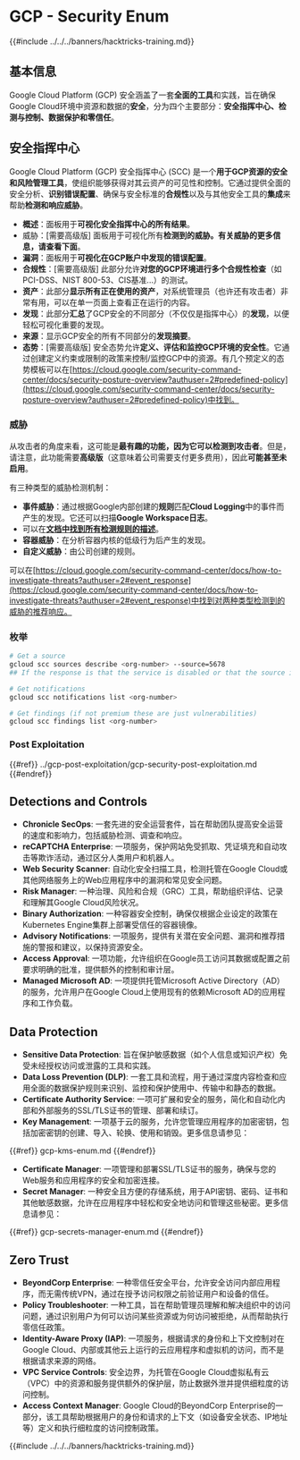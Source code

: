 # GCP - Security Enum

{{#include ../../../banners/hacktricks-training.md}}

## 基本信息

Google Cloud Platform (GCP) 安全涵盖了一套**全面的工具**和实践，旨在确保Google Cloud环境中资源和数据的**安全**，分为四个主要部分：**安全指挥中心、检测与控制、数据保护和零信任**。

## **安全指挥中心**

Google Cloud Platform (GCP) 安全指挥中心 (SCC) 是一个**用于GCP资源的安全和风险管理工具**，使组织能够获得对其云资产的可见性和控制。它通过提供全面的安全分析、**识别错误配置**、确保与安全标准的**合规性**以及与其他安全工具的**集成**来帮助**检测和响应威胁**。

- **概述**：面板用于**可视化安全指挥中心的所有结果**。
- 威胁：\[需要高级版] 面板用于可视化所有**检测到的威胁。有关威胁的更多信息，请查看下面**。
- **漏洞**：面板用于**可视化在GCP账户中发现的错误配置**。
- **合规性**：\[需要高级版] 此部分允许**对您的GCP环境进行多个合规性检查**（如PCI-DSS、NIST 800-53、CIS基准...）的测试。
- **资产**：此部分**显示所有正在使用的资产**，对系统管理员（也许还有攻击者）非常有用，可以在单一页面上查看正在运行的内容。
- **发现**：此部分**汇总**了GCP安全的不同部分（不仅仅是指挥中心）的**发现**，以便轻松可视化重要的发现。
- **来源**：显示GCP安全的所有不同部分的**发现摘要**。
- **态势**：\[需要高级版] 安全态势允许**定义、评估和监控GCP环境的安全性**。它通过创建定义约束或限制的政策来控制/监控GCP中的资源。有几个预定义的态势模板可以在[https://cloud.google.com/security-command-center/docs/security-posture-overview?authuser=2#predefined-policy](https://cloud.google.com/security-command-center/docs/security-posture-overview?authuser=2#predefined-policy)中找到。

### **威胁**

从攻击者的角度来看，这可能是**最有趣的功能，因为它可以检测到攻击者**。但是，请注意，此功能需要**高级版**（这意味着公司需要支付更多费用），因此**可能甚至未启用**。

有三种类型的威胁检测机制：

- **事件威胁**：通过根据Google内部创建的**规则**匹配**Cloud Logging**中的事件而产生的发现。它还可以扫描**Google Workspace日志**。
- 可以在[**文档中找到所有检测规则的描述**](https://cloud.google.com/security-command-center/docs/concepts-event-threat-detection-overview?authuser=2#how_works)。
- **容器威胁**：在分析容器内核的低级行为后产生的发现。
- **自定义威胁**：由公司创建的规则。

可以在[https://cloud.google.com/security-command-center/docs/how-to-investigate-threats?authuser=2#event_response](https://cloud.google.com/security-command-center/docs/how-to-investigate-threats?authuser=2#event_response)中找到对两种类型检测到的威胁的推荐响应。

### 枚举
```bash
# Get a source
gcloud scc sources describe <org-number> --source=5678
## If the response is that the service is disabled or that the source is not found, then, it isn't enabled

# Get notifications
gcloud scc notifications list <org-number>

# Get findings (if not premium these are just vulnerabilities)
gcloud scc findings list <org-number>
```
### Post Exploitation

{{#ref}}
../gcp-post-exploitation/gcp-security-post-exploitation.md
{{#endref}}

## Detections and Controls

- **Chronicle SecOps**: 一套先进的安全运营套件，旨在帮助团队提高安全运营的速度和影响力，包括威胁检测、调查和响应。
- **reCAPTCHA Enterprise**: 一项服务，保护网站免受抓取、凭证填充和自动攻击等欺诈活动，通过区分人类用户和机器人。
- **Web Security Scanner**: 自动化安全扫描工具，检测托管在Google Cloud或其他网络服务上的Web应用程序中的漏洞和常见安全问题。
- **Risk Manager**: 一种治理、风险和合规（GRC）工具，帮助组织评估、记录和理解其Google Cloud风险状况。
- **Binary Authorization**: 一种容器安全控制，确保仅根据企业设定的政策在Kubernetes Engine集群上部署受信任的容器镜像。
- **Advisory Notifications**: 一项服务，提供有关潜在安全问题、漏洞和推荐措施的警报和建议，以保持资源安全。
- **Access Approval**: 一项功能，允许组织在Google员工访问其数据或配置之前要求明确的批准，提供额外的控制和审计层。
- **Managed Microsoft AD**: 一项提供托管Microsoft Active Directory（AD）的服务，允许用户在Google Cloud上使用现有的依赖Microsoft AD的应用程序和工作负载。

## Data Protection

- **Sensitive Data Protection**: 旨在保护敏感数据（如个人信息或知识产权）免受未经授权访问或泄露的工具和实践。
- **Data Loss Prevention (DLP)**: 一套工具和流程，用于通过深度内容检查和应用全面的数据保护规则来识别、监控和保护使用中、传输中和静态的数据。
- **Certificate Authority Service**: 一项可扩展和安全的服务，简化和自动化内部和外部服务的SSL/TLS证书的管理、部署和续订。
- **Key Management**: 一项基于云的服务，允许您管理应用程序的加密密钥，包括加密密钥的创建、导入、轮换、使用和销毁。更多信息请参见：

{{#ref}}
gcp-kms-enum.md
{{#endref}}

- **Certificate Manager**: 一项管理和部署SSL/TLS证书的服务，确保与您的Web服务和应用程序的安全和加密连接。
- **Secret Manager**: 一种安全且方便的存储系统，用于API密钥、密码、证书和其他敏感数据，允许在应用程序中轻松和安全地访问和管理这些秘密。更多信息请参见：

{{#ref}}
gcp-secrets-manager-enum.md
{{#endref}}

## Zero Trust

- **BeyondCorp Enterprise**: 一种零信任安全平台，允许安全访问内部应用程序，而无需传统VPN，通过在授予访问权限之前验证用户和设备的信任。
- **Policy Troubleshooter**: 一种工具，旨在帮助管理员理解和解决组织中的访问问题，通过识别用户为何可以访问某些资源或为何访问被拒绝，从而帮助执行零信任政策。
- **Identity-Aware Proxy (IAP)**: 一项服务，根据请求的身份和上下文控制对在Google Cloud、内部或其他云上运行的云应用程序和虚拟机的访问，而不是根据请求来源的网络。
- **VPC Service Controls**: 安全边界，为托管在Google Cloud虚拟私有云（VPC）中的资源和服务提供额外的保护层，防止数据外泄并提供细粒度的访问控制。
- **Access Context Manager**: Google Cloud的BeyondCorp Enterprise的一部分，该工具帮助根据用户的身份和请求的上下文（如设备安全状态、IP地址等）定义和执行细粒度的访问控制政策。

{{#include ../../../banners/hacktricks-training.md}}

